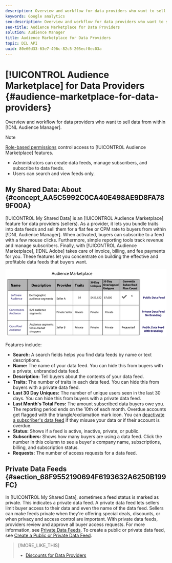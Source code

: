```yaml
---
description: Overview and workflow for data providers who want to sell data from within Audience Manager.
keywords: Google analytics
seo-description: Overview and workflow for data providers who want to sell data from within Audience Manager.
seo-title: Audience Marketplace for Data Providers
solution: Audience Manager
title: Audience Marketplace for Data Providers
topic: DIL API
uuid: 80e60d33-63e7-496c-82c5-205ecf0ec03a
---
```


# [!UICONTROL Audience Marketplace] for Data Providers {#audience-marketplace-for-data-providers}

Overview and workflow for data providers who want to sell data from within [!DNL Audience Manager].

<!-- c_marketplace_provider.xml -->

>[!NOTE]
>
>[Role-based permissions](../../../reporting/reports-dashboard.md#concept_1F19F03D45164D2391F80A083410DC2E) control access to [!UICONTROL Audience Marketplace] features.
>
>* Administrators can create data feeds, manage subscribers, and subscribe to data feeds.
>* Users can search and view feeds only.

## My Shared Data: About {#concept_AA5C5992C0CA40E498AE9D8FA789F00A}

[!UICONTROL My Shared Data] is an [!UICONTROL Audience Marketplace] feature for data providers (sellers). As a provider, it lets you bundle traits into data feeds and sell them for a flat fee or CPM rate to buyers from within [!DNL Audience Manager]. When activated, buyers can subscribe to a feed with a few mouse clicks. Furthermore, simple reporting tools track revenue and manage subscribers. Finally, with [!UICONTROL Audience Marketplace], [!DNL Adobe] takes care of invoice, billing, and fee payments for you. These features let you concentrate on building the effective and profitable data feeds that buyers want.

![](assets/seller_marketplace.png)

<!-- c_myshared_data.xml -->

Features include:

* **Search:** A search fields helps you find data feeds by name or text descriptions.
* **Name:** The name of your data feed. You can hide this from buyers with a private, unbranded data feed.
* **Description:** Tell buyers about the contents of your data feed.
* **Traits:** The number of traits in each data feed. You can hide this from buyers with a private data feed.
* **Last 30 Day Uniques:** The number of unique users seen in the last 30 days. You can hide this from buyers with a private data feed.
* **Last Month's Total Fees:** The amount subscribed data buyers owe you. The reporting period ends on the 10th of each month. Overdue accounts get flagged with the triangle/exclamation mark icon. You can [deactivate a subscriber's data feed](../../../features/audience-marketplace/marketplace-data-providers/marketplace-create-manage-feeds.md#task_AC7B88F06D1149C39D895C9DFC197F2C) if they misuse your data or if their account is overdue.
* **Status:**  Shows if a feed is active, inactive, private, or public.
* **Subscribers:** Shows how many buyers are using a data feed. Click the number in this column to see a buyer's company name, subscriptions, billing, and subscription status.
* **Requests:** The number of access requests for a data feed.

## Private Data Feeds {#section_68F9552190694F6193632A6250B199FC}

In [!UICONTROL My Shared Data], sometimes a feed status is marked as private. This indicates a private data feed. A private data feed lets sellers limit buyer access to their data and even the name of the data feed. Sellers can make feeds private when they're offering special deals, discounts, or when privacy and access control are important. With private data feeds, providers review and approve all buyer access requests. For more information, see [Private Data Feeds](../../../features/audience-marketplace/marketplace-private-feeds.md#concept_68EDE94B558C4B88BBCC994B67726FD2). To create a public or private data feed, see [Create a Public or Private Data Feed](../../../features/audience-marketplace/marketplace-data-providers/marketplace-create-manage-feeds.md#task_31BA4FB8FCD940588E6DCE2E7503DF4D).

>[!MORE_LIKE_THIS]
>
>* [Discounts for Data Providers](../../../features/audience-marketplace/marketplace-data-providers/marketplace-create-manage-feeds.md#concept_A31D926BBA0743BCB7160C7F571930FD)
